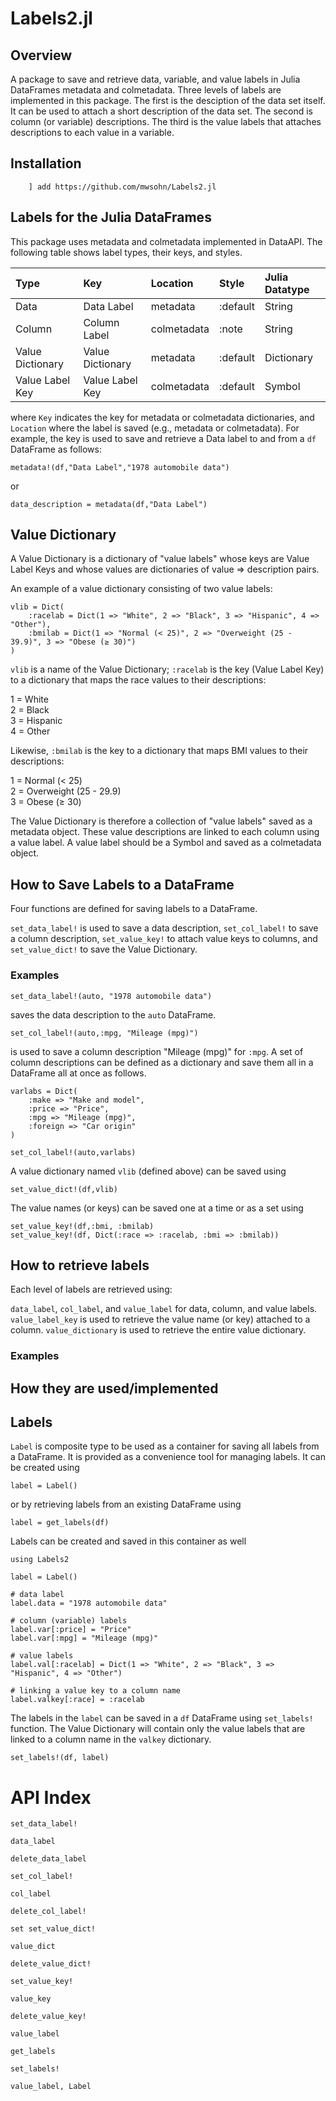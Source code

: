 # Labels2.jl

## Overview

A package to save and retrieve data, variable, and value labels in Julia DataFrames metadata and colmetadata.
Three levels of labels are implemented in this package. The first is the desciption of the data set itself.
It can be used to attach a short description of the data set. The second is column (or variable) descriptions. 
The third is the value labels that attaches descriptions to each value in a variable. 

## Installation

```
    ] add https://github.com/mwsohn/Labels2.jl
```

## Labels for the Julia DataFrames

This package uses metadata and colmetadata implemented in DataAPI. The following table shows label types,
their keys, and styles.

| Type             | Key              | Location     | Style     | Julia Datatype |
| :--------------- | :--------------- | :----------- | :-------- | :------------- |
| Data             | Data Label       | metadata     | :default  | String         |
| Column           | Column Label     | colmetadata  | :note     | String         |
| Value Dictionary | Value Dictionary | metadata     | :default  | Dictionary     |
| Value Label Key  | Value Label Key  | colmetadata  | :default  | Symbol         |

where `Key` indicates the key for metadata or colmetadata dictionaries, and
`Location` where the label is saved (e.g., metadata or colmetadata). For example,
the key is used to save and retrieve a Data label to and from a `df` DataFrame as follows:

```
metadata!(df,"Data Label","1978 automobile data")
```

or 

```
data_description = metadata(df,"Data Label")
```

## Value Dictionary

A Value Dictionary is a dictionary of "value labels" whose keys are Value Label Keys and whose values
are dictionaries of value => description pairs.  

An example of a value dictionary consisting of two value labels:

```
vlib = Dict(
    :racelab = Dict(1 => "White", 2 => "Black", 3 => "Hispanic", 4 => "Other"),
    :bmilab = Dict(1 => "Normal (< 25)", 2 => "Overweight (25 - 39.9)", 3 => "Obese (≥ 30)")
)
```

`vlib` is a name of the Value Dictionary; `:racelab` is the key (Value Label Key) to a dictionary that maps
the race values to their descriptions:

1 = White\
2 = Black\
3 = Hispanic\
4 = Other

Likewise, `:bmilab` is the key to a dictionary that maps BMI values to their descriptions:

1 = Normal (< 25)\
2 = Overweight (25 - 29.9)\
3 = Obese (≥ 30)

The Value Dictionary is therefore a collection of "value labels" saved as a metadata
object. These value descriptions are linked to each column using a value label. A value label
should be a Symbol and saved as a colmetadata object.

## How to Save Labels to a DataFrame

Four functions are defined for saving labels to a DataFrame. 

`set_data_label!` is used to save a data description, `set_col_label!` 
to save a column description, `set_value_key!` to attach value keys to
columns, and `set_value_dict!` to save the Value Dictionary. 

### Examples

```
set_data_label!(auto, "1978 automobile data")
```

saves the data description to the `auto` DataFrame.


```
set_col_label!(auto,:mpg, "Mileage (mpg)")
```

is used to save a column description "Mileage (mpg)" for `:mpg`.
A set of column descriptions can be defined as a dictionary and
save them all in a DataFrame all at once as follows.

```
varlabs = Dict(
    :make => "Make and model",
    :price => "Price",
    :mpg => "Mileage (mpg)",
    :foreign => "Car origin"
)

set_col_label!(auto,varlabs)
```

A value dictionary named `vlib` (defined above) can be saved using

```
set_value_dict!(df,vlib)
```

The value names (or keys) can be saved one at a time or as a set using

```
set_value_key!(df,:bmi, :bmilab)
set_value_key!(df, Dict(:race => :racelab, :bmi => :bmilab))
```

## How to retrieve labels

Each level of labels are retrieved using:

`data_label`, `col_label`, and `value_label` for data, column, and value labels.
`value_label_key` is used to retrieve the value name (or key) attached to a column.
`value_dictionary` is used to retrieve the entire value dictionary.

### Examples



## How they are used/implemented



## Labels

`Label` is composite type to be used as a container for saving all labels from a
DataFrame. It is provided as a convenience tool for managing labels.
It can be created using

```
label = Label()
```

or by retrieving labels from an existing DataFrame using

```
label = get_labels(df)
```

Labels can be created and saved in this container as well

```
using Labels2

label = Label()

# data label
label.data = "1978 automobile data"

# column (variable) labels
label.var[:price] = "Price"
label.var[:mpg] = "Mileage (mpg)"

# value labels
label.val[:racelab] = Dict(1 => "White", 2 => "Black", 3 => "Hispanic", 4 => "Other")

# linking a value key to a column name
label.valkey[:race] = :racelab
```

The labels in the `label` can be saved in a `df` DataFrame using `set_labels!` function. The Value
Dictionary will contain only the value labels that are linked to a column name in the `valkey`
dictionary.

```
set_labels!(df, label)
```

# API Index
```@docs
set_data_label!
```

```@docs
data_label
```

```@docs
delete_data_label
```

```@docs
set_col_label!
```

```@docs
col_label
```

```@docs
delete_col_label!
```

```@docs
set set_value_dict!
```

```@docs
value_dict
```

```@docs
delete_value_dict!
```

```@docs
set_value_key!
```

```@docs
value_key
```

```@docs
delete_value_key!
```

```@docs
value_label
```

```@docs
get_labels
```

```@docs
set_labels!
```







    value_label, Label
